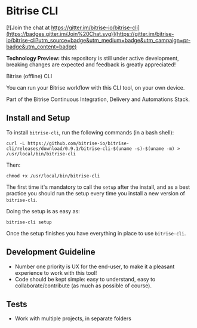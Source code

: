 # Bitrise CLI

[![Join the chat at https://gitter.im/bitrise-io/bitrise-cli](https://badges.gitter.im/Join%20Chat.svg)](https://gitter.im/bitrise-io/bitrise-cli?utm_source=badge&utm_medium=badge&utm_campaign=pr-badge&utm_content=badge)

**Technology Preview:** this repository is still under active development, breaking changes are expected and feedback is greatly appreciated!

Bitrise (offline) CLI

You can run your Bitrise workflow with this CLI tool,
on your own device.

Part of the Bitrise Continuous Integration, Delivery and Automations Stack.


## Install and Setup

To install `bitrise-cli`, run the following commands (in a bash shell):

```
curl -L https://github.com/bitrise-io/bitrise-cli/releases/download/0.9.1/bitrise-cli-$(uname -s)-$(uname -m) > /usr/local/bin/bitrise-cli
```

Then:

```
chmod +x /usr/local/bin/bitrise-cli
```

The first time it's mandatory to call the `setup` after the install,
and as a best practice you should run the setup every time you install a new version of `bitrise-cli`.

Doing the setup is as easy as:

```
bitrise-cli setup
```

Once the setup finishes you have everything in place to use `bitrise-cli`.


## Development Guideline

* Number one priority is UX for the end-user, to make it a pleasant experience to work with this tool!
* Code should be kept simple: easy to understand, easy to collaborate/contribute (as much as possible of course).


## Tests

* Work with multiple projects, in separate folders
